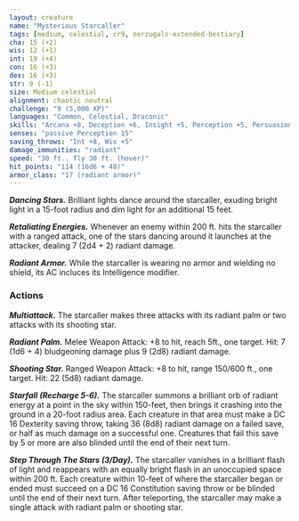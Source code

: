 ```yaml
---
layout: creature
name: "Mysterious Starcaller"
tags: [medium, celestial, cr9, nerzugals-extended-bestiary]
cha: 15 (+2)
wis: 12 (+1)
int: 19 (+4)
con: 16 (+3)
dex: 16 (+3)
str: 9 (-1)
size: Medium celestial
alignment: chaotic neutral
challenge: "9 (5,000 XP)"
languages: "Common, Celestial, Draconic"
skills: "Arcana +8, Deception +6, Insight +5, Perception +5, Persuasion +6"
senses: "passive Perception 15"
saving_throws: "Int +8, Wis +5"
damage_immunities: "radiant"
speed: "30 ft.. fly 30 ft. (hover)"
hit_points: "114 (16d6 + 48)"
armor_class: "17 (radiant armor)"
---
```


***Dancing Stars.*** Brilliant lights dance around the
starcaller, exuding bright light in a 15-foot radius and
dim light for an additional 15 feet.

***Retaliating Energies.*** Whenever an enemy within 200 ft.
hits the starcaller with a ranged attack, one of the stars
dancing around it launches at the attacker, dealing 7
(2d4 + 2) radiant damage.

***Radiant Armor.*** While the starcaller is wearing no armor
and wielding no shield, its AC incluces its Intelligence
modifier.

### Actions

***Multiattack.*** The starcaller makes three attacks with its
radiant palm or two attacks with its shooting star.

***Radiant Palm.*** Melee Weapon Attack: +8 to hit, reach
5ft., one target. Hit: 7 (1d6 + 4) bludgeoning damage
plus 9 (2d8) radiant damage.

***Shooting Star.*** Ranged Weapon Attack: +8 to hit, range
150/600 ft., one target. Hit: 22 (5d8) radiant damage.

***Starfall (Recharge 5-6).*** The starcaller summons a
brilliant orb of radiant energy at a point in the sky
within 150-feet, then brings it crashing into the ground
in a 20-foot radius area. Each creature in that area must
make a DC 16 Dexterity saving throw, taking 36 (8d8)
radiant damage on a failed save, or half as much
damage on a successful one. Creatures that fail this
save by 5 or more are also blinded until the end of their
next turn.

***Step Through The Stars (3/Day).*** The starcaller vanishes
in a brilliant flash of light and reappears with an equally
bright flash in an unoccupied space within 200 ft. Each
creature within 10-feet of where the starcaller began or
ended must succeed on a DC 16 Constitution saving
throw or be blinded until the end of their next turn.
After teleporting, the starcaller may make a single
attack with radiant palm or shooting star.
